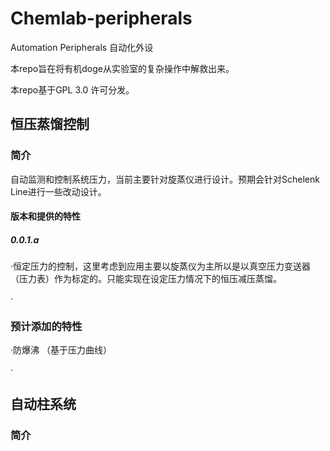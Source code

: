 # Chemlab-peripherals

Automation Peripherals 自动化外设

本repo旨在将有机doge从实验室的复杂操作中解救出来。

本repo基于GPL 3.0 许可分发。

## 恒压蒸馏控制

### 简介

自动监测和控制系统压力，当前主要针对旋蒸仪进行设计。预期会针对Schelenk Line进行一些改动设计。

#### 版本和提供的特性

##### 0.0.1.a

·恒定压力的控制，这里考虑到应用主要以旋蒸仪为主所以是以真空压力变送器（压力表）作为标定的。只能实现在设定压力情况下的恒压减压蒸馏。

·

### 预计添加的特性

·防爆沸 （基于压力曲线）

· 
## 自动柱系统

### 简介
